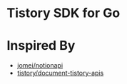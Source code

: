 # Tistory SDK for Go

# Inspired By

- [jomei/notionapi](https://github.com/jomei/notionapi)
- [tistory/document-tistory-apis](https://github.com/tistory/document-tistory-apis)
